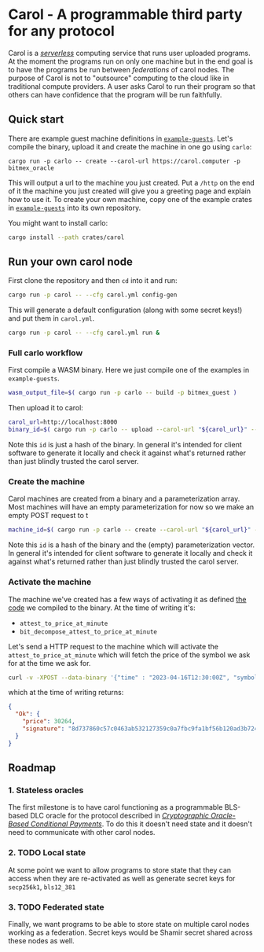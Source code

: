 # Carol - A programmable third party for any protocol

Carol is a [*serverless*](https://en.wikipedia.org/wiki/Serverless_computing) computing service that
runs user uploaded programs. At the moment the programs run on only one machine but in the end goal
is to have the programs be run between *federations* of carol nodes. The purpose of Carol is not to
"outsource" computing to the cloud like in traditional compute providers. A user asks Carol to run
their program so that others can have confidence that the program will be run faithfully.

## Quick start

There are example guest machine definitions in [`example-guests`](./example-guests). Let's compile
the binary, upload it and create the machine in one go using `carlo`:

``` shell
cargo run -p carlo -- create --carol-url https://carol.computer -p bitmex_oracle
```

This will output a url to the machine you just created. Put a `/http` on the end of it the machine
you just created will give you a greeting page and explain how to use it. To create your own
machine, copy one of the example crates in [`example-guests`](./example-guests) into its own repository.

You might want to install carlo:

```sh
cargo install --path crates/carol
```

## Run your own carol node

First clone the repository and then `cd` into it and run:

``` sh
cargo run -p carol -- --cfg carol.yml config-gen
```

This will generate a default configuration (along with some secret keys!) and put them in `carol.yml`.

``` sh
cargo run -p carol -- --cfg carol.yml run &
```

### Full carlo workflow

First compile a WASM binary. Here we just compile one of the examples in `example-guests`.

``` sh
wasm_output_file=$( cargo run -p carlo -- build -p bitmex_guest )
```

Then upload it to carol:

``` sh
carol_url=http://localhost:8000
binary_id=$( cargo run -p carlo -- upload --carol-url "${carol_url}" --binary "${wasm_output_file}" )
```

Note this `id` is just a hash of the binary. In general it's intended for client software to
generate it locally and check it against what's returned rather than just blindly trusted the carol
server.

### Create the machine

Carol machines are created from a binary and a parameterization array. Most machines will have an empty parameterization for now so we make an empty POST request to t

``` sh
machine_id=$( cargo run -p carlo -- create --carol-url "${carol_url}" --binary-id "${binary_id}" )
```

Note this `id` is a hash of the binary and the (empty) parameterization vector. In general it's
intended for client software to generate it locally and check it against what's returned rather than
just blindly trusted the carol server.

### Activate the machine

The machine we've created has a few ways of activating it as defined [the code](./example-guests/bitmex/src/lib.rs ) we compiled to the binary.
At the time of writing it's:

- `attest_to_price_at_minute`
- `bit_decompose_attest_to_price_at_minute`

Let's send a HTTP request to the machine which will activate the `attest_to_price_at_minute` which will fetch the price of the symbol we ask for at the time we ask for.


```sh
curl -v -XPOST --data-binary '{"time" : "2023-04-16T12:30:00Z", "symbol" : ".BXBT"}' "${carol_url}/machines/${machine_id}/http/activate/attest_to_price_at_minute"
```

which at the time of writing returns:

``` json
{
  "Ok": {
    "price": 30264,
    "signature": "8d737860c57c0463ab532127359c0a7fbc9fa1bf56b120ad3b724637fb3a3c08d621ce5afe20de25889d14c7e23a0a4a19961cc08596f2c82fd84b9b00fa24b5fc4e67226300d855f6e51176d7ef73525e37d7baad6dae701271a0ede593000d"
  }
}
```

## Roadmap

### 1. Stateless oracles

The first milestone is to have carol functioning as a programmable BLS-based DLC oracle for the protocol described in *[Cryptographic Oracle-Based Conditional Payments]*.
To do this it doesn't need state and it doesn't need to communicate with other carol nodes.

### 2. TODO Local state

At some point we want to allow programs to store state that they can access when they are re-activated as well as generate secret keys for `secp256k1`, `bls12_381`

### 3. TODO Federated state

Finally, we want programs to be able to store state on multiple carol nodes working as a federation. Secret keys would be Shamir secret shared across these nodes as well.



[Cryptographic Oracle-Based Conditional Payments]: https://eprint.iacr.org/2022/499
